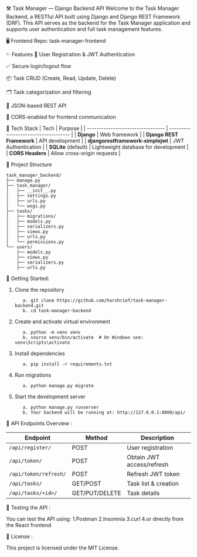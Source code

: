 🛠️ Task Manager — Django Backend API
Welcome to the Task Manager Backend, a RESTful API built using Django and Django REST Framework (DRF). This API serves as the backend for the Task Manager application and supports user authentication and full task management features.

🖥️ Frontend Repo: task-manager-frontend

✨ Features
🔐 User Registration & JWT Authentication

✅ Secure login/logout flow

📦 Task CRUD (Create, Read, Update, Delete)

🗂️ Task categorization and filtering

📄 JSON-based REST API

🔄 CORS-enabled for frontend communication

🧱 Tech Stack
| Tech                              | Purpose                              |
| --------------------------------- | ------------------------------------ |
| **Django**                        | Web framework                        |
| **Django REST Framework**         | API development                      |
| **djangorestframework-simplejwt** | JWT Authentication                   |
| **SQLite** (default)              | Lightweight database for development |
| **CORS Headers**                  | Allow cross-origin requests          |

📂 Project Structure
```
task_manager_backend/
├── manage.py
├── task_manager/
│   ├── __init__.py
│   ├── settings.py
│   ├── urls.py
│   └── wsgi.py
├── tasks/
│   ├── migrations/
│   ├── models.py
│   ├── serializers.py
│   ├── views.py
│   ├── urls.py
│   └── permissions.py
└── users/
    ├── models.py
    ├── views.py
    ├── serializers.py
    ├── urls.py
```

🚀 Getting Started:
1. Clone the repository
   
          a. git clone https://github.com/harshrief/task-manager-backend.git
          b. cd task-manager-backend
2. Create and activate virtual environment
   
          a. python -m venv venv
          b. source venv/bin/activate  # On Windows use: venv\Scripts\activate
3. Install dependencies
   
          a. pip install -r requirements.txt
4. Run migrations
   
          a. python manage.py migrate
5. Start the development server
    
          a. python manage.py runserver
          b. Your backend will be running at: http://127.0.0.1:8000/api/

🔐 API Endpoints Overview :

| Endpoint              | Method         | Description               |
| --------------------- | -------------- | ------------------------- |
| `/api/register/`      | POST           | User registration         |
| `/api/token/`         | POST           | Obtain JWT access/refresh |
| `/api/token/refresh/` | POST           | Refresh JWT token         |
| `/api/tasks/`         | GET/POST       | Task list & creation      |
| `/api/tasks/<id>/`    | GET/PUT/DELETE | Task details              |

🧪 Testing the API :

You can test the API using:
1.Postman
2.Insomnia
3.curl
4.or directly from the React frontend

📝 License :

This project is licensed under the MIT License.



